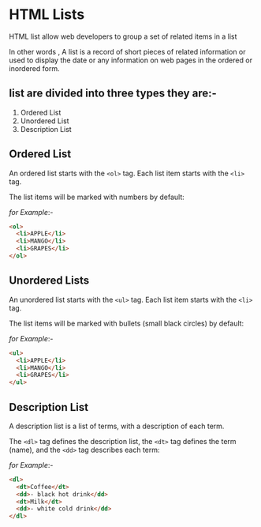 # HTML Lists

HTML list allow web developers to group a set of related items in a list

In other words , A list is a record of short pieces of related information or used to display the date or any information on web pages in the ordered or inordered form.

## list are divided into three types they are:-

1. Ordered List
1. Unordered List
1. Description List

## Ordered List

An ordered list starts with the `<ol>` tag. Each list item starts with the `<li> `tag.

The list items will be marked with numbers by default:

_for Example_:-

```html
<ol>
  <li>APPLE</li>
  <li>MANGO</li>
  <li>GRAPES</li>
</ol>
```

## Unordered Lists

An unordered list starts with the `<ul>` tag. Each list item starts with the `<li> `tag.

The list items will be marked with bullets (small black circles) by default:

_for Example_:-

```html
<ul>
  <li>APPLE</li>
  <li>MANGO</li>
  <li>GRAPES</li>
</ul>
```

## Description List

A description list is a list of terms, with a description of each term.

The `<dl>` tag defines the description list, the `<dt>` tag defines the term (name), and the `<dd>` tag describes each term:

_for Example_:-

```html
<dl>
  <dt>Coffee</dt>
  <dd>- black hot drink</dd>
  <dt>Milk</dt>
  <dd>- white cold drink</dd>
</dl>
```
